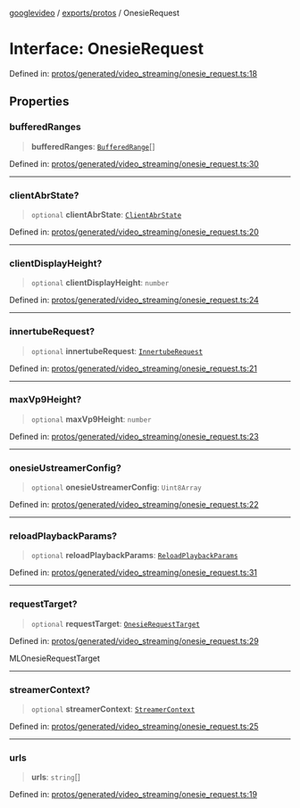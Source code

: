 [googlevideo](../../../README.md) / [exports/protos](../README.md) / OnesieRequest

# Interface: OnesieRequest

Defined in: [protos/generated/video\_streaming/onesie\_request.ts:18](https://github.com/LuanRT/googlevideo/blob/d9eb9db82e3516a9a277a77a3d25342e9c5bf127/protos/generated/video_streaming/onesie_request.ts#L18)

## Properties

### bufferedRanges

> **bufferedRanges**: [`BufferedRange`](BufferedRange.md)[]

Defined in: [protos/generated/video\_streaming/onesie\_request.ts:30](https://github.com/LuanRT/googlevideo/blob/d9eb9db82e3516a9a277a77a3d25342e9c5bf127/protos/generated/video_streaming/onesie_request.ts#L30)

***

### clientAbrState?

> `optional` **clientAbrState**: [`ClientAbrState`](ClientAbrState.md)

Defined in: [protos/generated/video\_streaming/onesie\_request.ts:20](https://github.com/LuanRT/googlevideo/blob/d9eb9db82e3516a9a277a77a3d25342e9c5bf127/protos/generated/video_streaming/onesie_request.ts#L20)

***

### clientDisplayHeight?

> `optional` **clientDisplayHeight**: `number`

Defined in: [protos/generated/video\_streaming/onesie\_request.ts:24](https://github.com/LuanRT/googlevideo/blob/d9eb9db82e3516a9a277a77a3d25342e9c5bf127/protos/generated/video_streaming/onesie_request.ts#L24)

***

### innertubeRequest?

> `optional` **innertubeRequest**: [`InnertubeRequest`](InnertubeRequest.md)

Defined in: [protos/generated/video\_streaming/onesie\_request.ts:21](https://github.com/LuanRT/googlevideo/blob/d9eb9db82e3516a9a277a77a3d25342e9c5bf127/protos/generated/video_streaming/onesie_request.ts#L21)

***

### maxVp9Height?

> `optional` **maxVp9Height**: `number`

Defined in: [protos/generated/video\_streaming/onesie\_request.ts:23](https://github.com/LuanRT/googlevideo/blob/d9eb9db82e3516a9a277a77a3d25342e9c5bf127/protos/generated/video_streaming/onesie_request.ts#L23)

***

### onesieUstreamerConfig?

> `optional` **onesieUstreamerConfig**: `Uint8Array`

Defined in: [protos/generated/video\_streaming/onesie\_request.ts:22](https://github.com/LuanRT/googlevideo/blob/d9eb9db82e3516a9a277a77a3d25342e9c5bf127/protos/generated/video_streaming/onesie_request.ts#L22)

***

### reloadPlaybackParams?

> `optional` **reloadPlaybackParams**: [`ReloadPlaybackParams`](ReloadPlaybackParams.md)

Defined in: [protos/generated/video\_streaming/onesie\_request.ts:31](https://github.com/LuanRT/googlevideo/blob/d9eb9db82e3516a9a277a77a3d25342e9c5bf127/protos/generated/video_streaming/onesie_request.ts#L31)

***

### requestTarget?

> `optional` **requestTarget**: [`OnesieRequestTarget`](../enumerations/OnesieRequestTarget.md)

Defined in: [protos/generated/video\_streaming/onesie\_request.ts:29](https://github.com/LuanRT/googlevideo/blob/d9eb9db82e3516a9a277a77a3d25342e9c5bf127/protos/generated/video_streaming/onesie_request.ts#L29)

MLOnesieRequestTarget

***

### streamerContext?

> `optional` **streamerContext**: [`StreamerContext`](StreamerContext.md)

Defined in: [protos/generated/video\_streaming/onesie\_request.ts:25](https://github.com/LuanRT/googlevideo/blob/d9eb9db82e3516a9a277a77a3d25342e9c5bf127/protos/generated/video_streaming/onesie_request.ts#L25)

***

### urls

> **urls**: `string`[]

Defined in: [protos/generated/video\_streaming/onesie\_request.ts:19](https://github.com/LuanRT/googlevideo/blob/d9eb9db82e3516a9a277a77a3d25342e9c5bf127/protos/generated/video_streaming/onesie_request.ts#L19)
